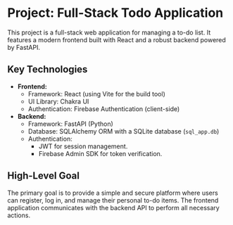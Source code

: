 # Project: Full-Stack Todo Application

This project is a full-stack web application for managing a to-do list. It features a modern frontend built with React and a robust backend powered by FastAPI.

## Key Technologies

*   **Frontend:**
    *   Framework: React (using Vite for the build tool)
    *   UI Library: Chakra UI
    *   Authentication: Firebase Authentication (client-side)
*   **Backend:**
    *   Framework: FastAPI (Python)
    *   Database: SQLAlchemy ORM with a SQLite database (`sql_app.db`)
    *   Authentication:
        *   JWT for session management.
        *   Firebase Admin SDK for token verification.

## High-Level Goal

The primary goal is to provide a simple and secure platform where users can register, log in, and manage their personal to-do items. The frontend application communicates with the backend API to perform all necessary actions.
